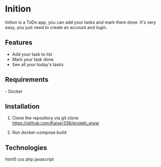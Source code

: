 <h1>Inition</h1>

Inition is a ToDo app, you can add your tasks and mark them done. It's very easy, you just need to create an account and login.

<h2>Features</h2>

- Add your task to list
- Mark your task done
- See all your today's tasks

<h2>Requirements</h2>
- Docker

<h2>Installation</h2>

1. Clone the repository via 
git clone https://github.com/Kaiser338/projekt_www

2. Run 
docker-compose build



<h2>Technologies</h2>

html5
css
php
javascript
